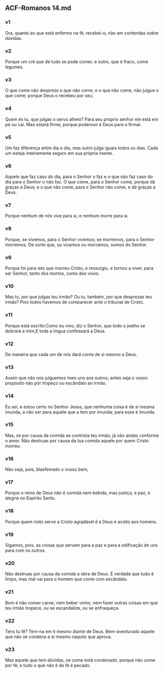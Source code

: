 ## ACF-Romanos 14.md
### v1
 Ora, quanto ao que está enfermo na fé, recebei-o, não em contendas sobre dúvidas.
### v2
 Porque um crê que de tudo se pode comer, e outro, que é fraco, come legumes.
### v3
 O que come não despreze o que não come; e o que não come, não julgue o que come; porque Deus o recebeu por seu.
### v4
 Quem és tu, que julgas o servo alheio? Para seu próprio senhor ele está em pé ou cai. Mas estará firme, porque poderoso é Deus para o firmar.
### v5
 Um faz diferença entre dia e dia, mas outro julga iguais todos os dias. Cada um esteja inteiramente seguro em sua própria mente.
### v6
 Aquele que faz caso do dia, para o Senhor o faz e o que não faz caso do dia para o Senhor o não faz. O que come, para o Senhor come, porque dá graças a Deus; e o que não come, para o Senhor não come, e dá graças a Deus.
### v7
 Porque nenhum de nós vive para si, e nenhum morre para si.
### v8
 Porque, se vivemos, para o Senhor vivemos; se morremos, para o Senhor morremos. De sorte que, ou vivamos ou morramos, somos do Senhor.
### v9
 Porque foi para isto que morreu Cristo, e ressurgiu, e tornou a viver, para ser Senhor, tanto dos mortos, como dos vivos.
### v10
 Mas tu, por que julgas teu irmão? Ou tu, também, por que desprezas teu irmão? Pois todos havemos de comparecer ante o tribunal de Cristo.
### v11
 Porque está escrito:Como eu vivo, diz o Senhor, que todo o joelho se dobrará a mim,E toda a língua confessará a Deus.
### v12
 De maneira que cada um de nós dará conta de si mesmo a Deus.
### v13
 Assim que não nos julguemos mais uns aos outros; antes seja o vosso propósito não pôr tropeço ou escândalo ao irmão.
### v14
 Eu sei, e estou certo no Senhor Jesus, que nenhuma coisa é de si mesma imunda, a não ser para aquele que a tem por imunda; para esse é imunda.
### v15
 Mas, se por causa da comida se contrista teu irmão, já não andas conforme o amor. Não destruas por causa da tua comida aquele por quem Cristo morreu.
### v16
 Não seja, pois, blasfemado o vosso bem;
### v17
 Porque o reino de Deus não é comida nem bebida, mas justiça, e paz, e alegria no Espírito Santo.
### v18
 Porque quem nisto serve a Cristo agradável é a Deus e aceito aos homens.
### v19
 Sigamos, pois, as coisas que servem para a paz e para a edificação de uns para com os outros.
### v20
 Não destruas por causa da comida a obra de Deus. É verdade que tudo é limpo, mas mal vai para o homem que come com escândalo.
### v21
 Bom é não comer carne, nem beber vinho, nem fazer outras coisas em que teu irmão tropece, ou se escandalize, ou se enfraqueça.
### v22
 Tens tu fé? Tem-na em ti mesmo diante de Deus. Bem-aventurado aquele que não se condena a si mesmo naquilo que aprova.
### v23
 Mas aquele que tem dúvidas, se come está condenado, porque não come por fé; e tudo o que não é de fé é pecado.
